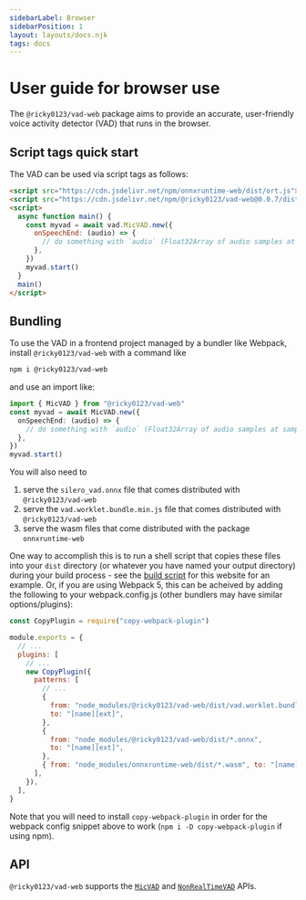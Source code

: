 ```yaml
---
sidebarLabel: Browser
sidebarPosition: 1
layout: layouts/docs.njk
tags: docs
---
```


# User guide for browser use

The `@ricky0123/vad-web` package aims to provide an accurate, user-friendly voice activity detector (VAD) that runs in the browser.

## Script tags quick start

The VAD can be used via script tags as follows:

```html
<script src="https://cdn.jsdelivr.net/npm/onnxruntime-web/dist/ort.js"></script>
<script src="https://cdn.jsdelivr.net/npm/@ricky0123/vad-web@0.0.7/dist/bundle.min.js"></script>
<script>
  async function main() {
    const myvad = await vad.MicVAD.new({
      onSpeechEnd: (audio) => {
        // do something with `audio` (Float32Array of audio samples at sample rate 16000)...
      },
    })
    myvad.start()
  }
  main()
</script>
```

## Bundling

To use the VAD in a frontend project managed by a bundler like Webpack, install `@ricky0123/vad-web` with a command like

```sh
npm i @ricky0123/vad-web
```

and use an import like:

```typescript
import { MicVAD } from "@ricky0123/vad-web"
const myvad = await MicVAD.new({
  onSpeechEnd: (audio) => {
    // do something with `audio` (Float32Array of audio samples at sample rate 16000)...
  },
})
myvad.start()
```

You will also need to

1. serve the `silero_vad.onnx` file that comes distributed with `@ricky0123/vad-web`
1. serve the `vad.worklet.bundle.min.js` file that comes distributed with `@ricky0123/vad-web`
1. serve the wasm files that come distributed with the package `onnxruntime-web`

One way to accomplish this is to run a shell script that copies these files into your `dist` directory (or whatever you have named your output directory) during your build process - see the [build script](https://github.com/ricky0123/vad/blob/master/site/scripts/build.sh) for this website for an example. Or, if you are using Webpack 5, this can be acheived by adding the following to your webpack.config.js (other bundlers may have similar options/plugins):

```js
const CopyPlugin = require("copy-webpack-plugin")

module.exports = {
  // ...
  plugins: [
    // ...
    new CopyPlugin({
      patterns: [
        // ...
        {
          from: "node_modules/@ricky0123/vad-web/dist/vad.worklet.bundle.min.js",
          to: "[name][ext]",
        },
        {
          from: "node_modules/@ricky0123/vad-web/dist/*.onnx",
          to: "[name][ext]",
        },
        { from: "node_modules/onnxruntime-web/dist/*.wasm", to: "[name][ext]" },
      ],
    }),
  ],
}
```

Note that you will need to install `copy-webpack-plugin` in order for the webpack config snippet above to work (`npm i -D copy-webpack-plugin` if using npm).

## API

`@ricky0123/vad-web` supports the [`MicVAD`](/docs/API/#micvad) and [`NonRealTimeVAD`](/docs/API/#nonrealtimevad) APIs.
